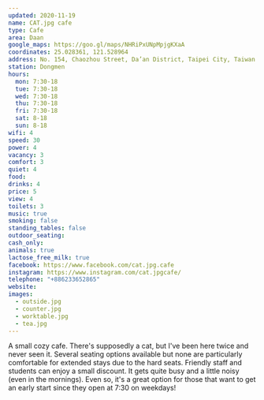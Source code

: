 ```yaml
---
updated: 2020-11-19
name: CAT.jpg cafe
type: Cafe
area: Daan
google_maps: https://goo.gl/maps/NHRiPxUNpMpjgKXaA
coordinates: 25.028361, 121.528964
address: No. 154, Chaozhou Street, Da’an District, Taipei City, Taiwan 106
station: Dongmen
hours:
  mon: 7:30-18
  tue: 7:30-18
  wed: 7:30-18
  thu: 7:30-18
  fri: 7:30-18
  sat: 8-18
  sun: 8-18
wifi: 4
speed: 30
power: 4
vacancy: 3
comfort: 3
quiet: 4
food: 
drinks: 4
price: 5
view: 4
toilets: 3
music: true
smoking: false
standing_tables: false
outdoor_seating: 
cash_only: 
animals: true
lactose_free_milk: true
facebook: https://www.facebook.com/cat.jpg.cafe
instagram: https://www.instagram.com/cat.jpgcafe/
telephone: "+886233652865"
website: 
images:
  - outside.jpg
  - counter.jpg
  - worktable.jpg
  - tea.jpg
---
```


A small cozy cafe. There's supposedly a cat, but I've been here twice and never seen it. Several seating options available but none are particularly comfortable for extended stays due to the hard seats. Friendly staff and students can enjoy a small discount. It gets quite busy and a little noisy (even in the mornings). Even so, it's a great option for those that want to get an early start since they open at 7:30 on weekdays!
